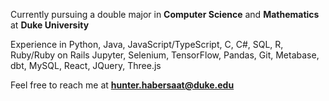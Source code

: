 Currently pursuing a double major in **Computer Science** and **Mathematics** at **Duke University**

Experience in Python, Java, JavaScript/TypeScript, C, C#, SQL, R, Ruby/Ruby on Rails
Jupyter, Selenium, TensorFlow, Pandas, Git, Metabase, dbt, MySQL, React, JQuery, Three.js

Feel free to reach me at **hunter.habersaat@duke.edu**

